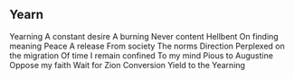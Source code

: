 ## Yearn

Yearning 
A constant desire 
A burning 
Never content 
Hellbent 
On finding meaning 
Peace 
A release 
From society 
The norms 
Direction 
Perplexed on the migration 
Of time
I remain confined
To my mind 
Pious to Augustine
Oppose my faith
Wait for Zion
Conversion
Yield to the
Yearning